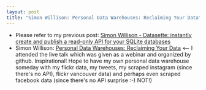 ```yaml
---
layout: post
title: "Simon Willison: Personal Data Warehouses: Reclaiming Your Data"
---
```

* Please refer to my previous post:   [Simon Willison - Datasette: instantly create and publish a read-only API for your SQLite databases](http://rolandtanglao.com/2017/11/30/p1-simon-willison-Datasette-instantly-create-publish-API-SQLite-databases/)   
* Simon Willison: [Personal Data Warehouses: Reclaiming Your Data](https://simonwillison.net/2020/Nov/14/personal-data-warehouses/) <-- I attended the live talk which was given as a webinar and organized by github. Inspirational! Hope to have my own personal data warehouse someday with my flickr data, my tweets, my scraped instagram (since there's no API), flickr vancouver data) and perhaps even scraped facebook data (since there's no API surprise :-) NOT!)

